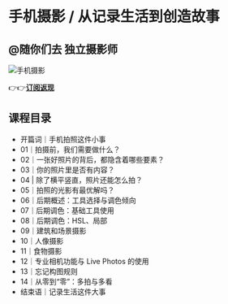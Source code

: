 手机摄影 / 从记录生活到创造故事
=================

@随你们去 **独立摄影师**
---------------

![手机摄影](https://www.geekgay.com/storage/geek/geek_ea94f65627c966162a34d2c7abb71732.jpg)  
  
👉👉[**订阅返现**](https://time.geekbang.org/column/intro/100062401?code=M0Um-0Fsf0piWzM61fM3OReXf3GdhMWV9Oy25HL6uWc%3D "手机摄影")  
  
课程目录
----

  
  
- 开篇词｜手机拍照这件小事
- 01｜拍摄前，我们需要做什么？
- 02｜一张好照片的背后，都隐含着哪些要素？
- 03｜你的照片里是否有内容？
- 04 | 除了横平竖直，照片还能怎么拍？
- 05｜拍照的光影有最优解吗？
- 06｜后期概述：工具选择与调色倾向
- 07｜后期调色：基础工具使用
- 08｜后期调色：HSL、局部
- 09｜建筑和场景摄影
- 10｜人像摄影
- 11｜食物摄影
- 12｜专业相机功能与 Live Photos 的使用
- 13｜忘记构图规则
- 14｜从零到“零”：多拍与多看
- 结束语｜记录生活这件大事
